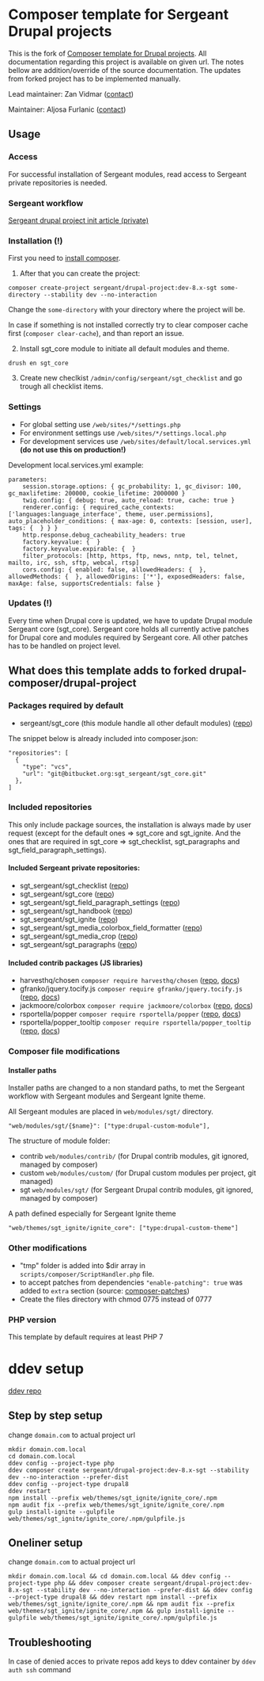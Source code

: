 # Composer template for Sergeant Drupal projects

This is the fork of [Composer template for Drupal projects](https://github.com/drupal-composer/drupal-project). All documentation regarding this project
is available on given url. The notes bellow are addition/override of the source
documentation. The updates from forked project has to be implemented manually.

Lead maintainer: Zan Vidmar ([contact](mailto:zan.vidmar@sergeant.agency))

Maintainer: Aljosa Furlanic ([contact](mailto:aljosa.furlanic@sergeant.agency))

## Usage

### Access
For successful installation of Sergeant modules, read access to Sergeant private repositories is needed.

### Sergeant workflow
[Sergeant drupal project init article (private)](https://sgt.sergeant.agency/wiki/article/drupal-project-init)

### Installation (!)
First you need to [install composer](https://getcomposer.org/doc/00-intro.md#installation-linux-unix-osx).

1. After that you can create the project:

```
composer create-project sergeant/drupal-project:dev-8.x-sgt some-directory --stability dev --no-interaction
```
Change the `some-directory` with your directory where the project will be. 

In case if something is not installed correctly try to clear composer cache first (`composer clear-cache`), and than report an issue.

2. Install sgt_core module to initiate all default modules and theme.

```
drush en sgt_core
```
3. Create new checlkist `/admin/config/sergeant/sgt_checklist` and go trough all checklist items.

### Settings 
- For global setting use `/web/sites/*/settings.php`
- For environment settings use `/web/sites/*/settings.local.php`
- For development services use `/web/sites/default/local.services.yml` **(do not use this on production!)**

Development local.services.yml example:
```
parameters:
    session.storage.options: { gc_probability: 1, gc_divisor: 100, gc_maxlifetime: 200000, cookie_lifetime: 2000000 }
    twig.config: { debug: true, auto_reload: true, cache: true }
    renderer.config: { required_cache_contexts: ['languages:language_interface', theme, user.permissions], auto_placeholder_conditions: { max-age: 0, contexts: [session, user], tags: {  } } }
    http.response.debug_cacheability_headers: true
    factory.keyvalue: {  }
    factory.keyvalue.expirable: {  }
    filter_protocols: [http, https, ftp, news, nntp, tel, telnet, mailto, irc, ssh, sftp, webcal, rtsp]
    cors.config: { enabled: false, allowedHeaders: {  }, allowedMethods: {  }, allowedOrigins: ['*'], exposedHeaders: false, maxAge: false, supportsCredentials: false }
```

### Updates (!)
Every time when Drupal core is updated, we have to update Drupal module 
Sergeant core (sgt_core). Sergeant core holds all currently active patches
for Drupal core and modules required by Sergeant core. All other patches has
to be handled on project level.

## What does this template adds to forked drupal-composer/drupal-project

### Packages required by default
- sergeant/sgt_core (this module handle all other default modules) ([repo](https://bitbucket.org/sgt_sergeant/sgt_core/))

The snippet below is already included into composer.json:
```
"repositories": [
  {
    "type": "vcs",
    "url": "git@bitbucket.org:sgt_sergeant/sgt_core.git"
  },
]
```

### Included repositories
This only include package sources, the installation is always made by user 
request (except for the default ones => sgt_core and sgt_ignite. And the ones that are required in sgt_core => sgt_checklist, sgt_paragraphs and sgt_field_paragraph_settings).

#### Included Sergeant private repositories:
- sgt_sergeant/sgt_checklist ([repo](https://bitbucket.org/sgt_sergeant/sgt_checklist/))
- sgt_sergeant/sgt_core ([repo](https://bitbucket.org/sgt_sergeant/sgt_core/))
- sgt_sergeant/sgt_field_paragraph_settings ([repo](https://bitbucket.org/sgt_sergeant/sgt_field_paragraph_settings/))
- sgt_sergeant/sgt_handbook ([repo](https://bitbucket.org/sgt_sergeant/sgt_handbook/))
- sgt_sergeant/sgt_ignite ([repo](https://bitbucket.org/sgt_sergeant/sgt_ignite/))
- sgt_sergeant/sgt_media_colorbox_field_formatter ([repo](https://bitbucket.org/sgt_sergeant/sgt_media_colorbox_field_formatter/))
- sgt_sergeant/sgt_media_crop ([repo](https://bitbucket.org/sgt_sergeant/sgt_media_crop/))
- sgt_sergeant/sgt_paragraphs ([repo](https://bitbucket.org/sgt_sergeant/sgt_paragraphs/))

#### Included contrib packages (JS libraries)
- harvesthq/chosen `composer require harvesthq/chosen` ([repo](https://github.com/harvesthq/chosen), [docs](https://harvesthq.github.io/chosen/)) 
- gfranko/jquery.tocify.js `composer require gfranko/jquery.tocify.js` ([repo](https://github.com/gfranko/jquery.tocify.js), [docs](http://gregfranko.com/jquery.tocify.js/))
- jackmoore/colorbox `composer require jackmoore/colorbox` ([repo](https://github.com/jackmoore/colorbox), [docs](http://www.jacklmoore.com/colorbox/guide/))
- rsportella/popper `composer require rsportella/popper` ([repo](https://github.com/FezVrasta/popper.js), [docs](https://popper.js.org/))
- rsportella/popper_tooltip `composer require rsportella/popper_tooltip` ([repo](https://github.com/FezVrasta/popper.js), [docs](https://popper.js.org/tooltip-examples.html))
### Composer file modifications

#### Installer paths

Installer paths are changed to a non standard paths, to met the Sergeant 
workflow with Sergeant modules and Sergeant Ignite theme.

All Sergeant modules are placed in `web/modules/sgt/` directory.
```
"web/modules/sgt/{$name}": ["type:drupal-custom-module"],
```
The structure of module folder:
- contrib `web/modules/contrib/` (for Drupal contrib modules, git ignored, managed by composer)
- custom `web/modules/custom/` (for Drupal custom modules per project, git managed)
- sgt `web/modules/sgt/` (for Sergeant Drupal contrib modules, git ignored, managed by composer)

A path defined especially for Sergeant Ignite theme
```
"web/themes/sgt_ignite/ignite_core": ["type:drupal-custom-theme"]
```

### Other modifications

- "tmp" folder is added into $dir array in `scripts/composer/ScriptHandler.php` file.
- to accept patches from dependencies `"enable-patching": true` was added to `extra` section (source: [composer-patches](https://github.com/cweagans/composer-patches#allowing-patches-to-be-applied-from-dependencies))
- Create the files directory with chmod 0775 instead of 0777

### PHP version
This template by default requires at least PHP 7

# ddev setup
[ddev repo](https://github.com/drud/ddev)

## Step by step setup
change `domain.com` to actual project url
```
mkdir domain.com.local
cd domain.com.local
ddev config --project-type php
ddev composer create sergeant/drupal-project:dev-8.x-sgt --stability dev --no-interaction --prefer-dist
ddev config --project-type drupal8
ddev restart
npm install --prefix web/themes/sgt_ignite/ignite_core/.npm
npm audit fix --prefix web/themes/sgt_ignite/ignite_core/.npm
gulp install-ignite --gulpfile web/themes/sgt_ignite/ignite_core/.npm/gulpfile.js
```

## Oneliner setup
change `domain.com` to actual project url
```
mkdir domain.com.local && cd domain.com.local && ddev config --project-type php && ddev composer create sergeant/drupal-project:dev-8.x-sgt --stability dev --no-interaction --prefer-dist && ddev config --project-type drupal8 && ddev restart npm install --prefix web/themes/sgt_ignite/ignite_core/.npm && npm audit fix --prefix web/themes/sgt_ignite/ignite_core/.npm && gulp install-ignite --gulpfile web/themes/sgt_ignite/ignite_core/.npm/gulpfile.js
```

## Troubleshooting
In case of denied acces to private repos add keys to ddev container by `ddev auth ssh` command
